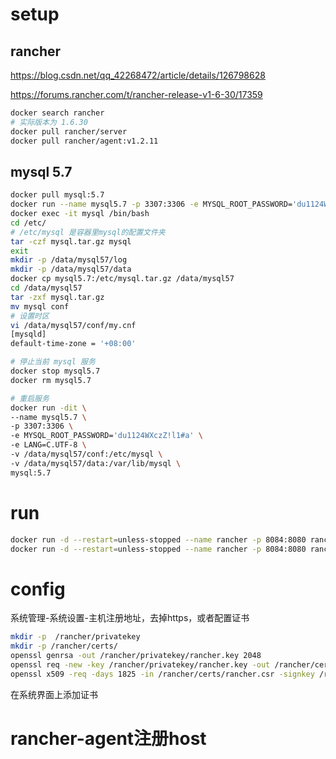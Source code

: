 # setup

## rancher

https://blog.csdn.net/qq_42268472/article/details/126798628



https://forums.rancher.com/t/rancher-release-v1-6-30/17359

```sh
docker search rancher
# 实际版本为 1.6.30
docker pull rancher/server
docker pull rancher/agent:v1.2.11

```

## mysql 5.7

```sh
docker pull mysql:5.7
docker run --name mysql5.7 -p 3307:3306 -e MYSQL_ROOT_PASSWORD='du1124WXczZ!l1#a' -d mysql:5.7
docker exec -it mysql /bin/bash
cd /etc/
# /etc/mysql 是容器里mysql的配置文件夹
tar -czf mysql.tar.gz mysql
exit
mkdir -p /data/mysql57/log
mkdir -p /data/mysql57/data
docker cp mysql5.7:/etc/mysql.tar.gz /data/mysql57
cd /data/mysql57
tar -zxf mysql.tar.gz
mv mysql conf
# 设置时区
vi /data/mysql57/conf/my.cnf
[mysqld]
default-time-zone = '+08:00'

# 停止当前 mysql 服务
docker stop mysql5.7
docker rm mysql5.7

# 重启服务
docker run -dit \
--name mysql5.7 \
-p 3307:3306 \
-e MYSQL_ROOT_PASSWORD='du1124WXczZ!l1#a' \
-e LANG=C.UTF-8 \
-v /data/mysql57/conf:/etc/mysql \
-v /data/mysql57/data:/var/lib/mysql \
mysql:5.7

```



# run

```sh
docker run -d --restart=unless-stopped --name rancher -p 8084:8080 rancher/server --db-host 11.10.36.1 --db-port 3307 --db-user root --db-pass 'du1124WXczZ!l1#a' --db-name cattle
docker run -d --restart=unless-stopped --name rancher -p 8084:8080 rancher:1.6.30 --db-host 11.10.36.1 --db-port 3307 --db-user root --db-pass 'du1124WXczZ!l1#a' --db-name cattle
```

# config

系统管理-系统设置-主机注册地址，去掉https，或者配置证书

```sh
mkdir -p  /rancher/privatekey       
mkdir -p /rancher/certs/
openssl genrsa -out /rancher/privatekey/rancher.key 2048  
openssl req -new -key /rancher/privatekey/rancher.key -out /rancher/certs/rancher.csr   #需要输入证书信息,随便填就行
openssl x509 -req -days 1825 -in /rancher/certs/rancher.csr -signkey /rancher/privatekey/rancher.key -out /rancher/certs/rancher.crt  
```

在系统界面上添加证书

# rancher-agent注册host

